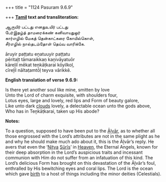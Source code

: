 +++
title = "1124 Pasuram 9.6.9"

+++
**[Tamil](/definition/tamil#history "show Tamil definitions") text and transliteration:**

ஆருயிர் பட்டது எனதுஉயிர் பட்டது  
பேர்இதழ்த் தாமரைக்கண் கனிவாயதுஓர்  
கார்எழில் மேகத் தென்காட்கரை கோயில்கொள்,  
சீர்எழில் நால்தடம்தோள் தெய்வ வாரிக்கே.

āruyir paṭṭatu eṉatuuyir paṭṭatu  
pēritaḻt tāmaraikkaṇ kaṉivāyatuōr  
kāreḻil mēkat teṉkāṭkarai kōyilkoḷ,  
cīreḻil nāltaṭamtōḷ teyva vārikkē.

**English translation of verse 9.6.9:**

Is there yet another soul like mine, smitten by love  
Unto the Lord of charm exquisite, with shoulders four,  
Lotus eyes, large and lovely, red lips and Form of beauty galore,  
Like unto dark [clouds](/definition/cloud#history "show clouds definitions") lovely, a delectable ocean unto the gods above,  
Who has in Teṉkāṭkarai, taken up His abode?

**Notes:**

To a question, supposed to have been put to the [Āḻvār](/definition/aḻvar#vaishnavism "show Āḻvār definitions"), as to whether all those engrossed with the Lord’s attributes are not in the same plight as he and why he should make much ado about it, this is the Āḻvār’s reply. He avers that even the ‘[Nitya](/definition/nitya#vaishnavism "show Nitya definitions") [Sūrīs](/definition/suri#history "show Sūrīs definitions")’ in [Heaven](/definition/heaven#history "show Heaven definitions"), the Eternal Angels, known for their deep absorption in the Lord’s auspicious traits and incessant communion with Him do not suffer from an infatuation of this kind. The Lord’s delicious Form has brought on this devastation of the Āḻvār’s foul, enthralled by His bewitching eyes and coral lips. The Lord is the ocean which gave [birth](/definition/birth#history "show birth definitions") to a host of things including the minor deities (Celestials).


